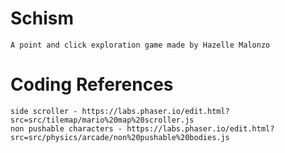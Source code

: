 # Schism
    A point and click exploration game made by Hazelle Malonzo 


# Coding References 
    side scroller - https://labs.phaser.io/edit.html?src=src/tilemap/mario%20map%20scroller.js 
    non pushable characters - https://labs.phaser.io/edit.html?src=src/physics/arcade/non%20pushable%20bodies.js 
